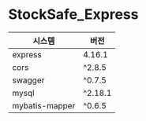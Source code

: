 # StockSafe_Express



|시스템|버전|
|---|---|
|express|4.16.1|
|cors|^2.8.5|
|swagger|^0.7.5|
|mysql|^2.18.1 |
|mybatis-mapper|^0.6.5|
